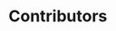 # Contributors

<script setup>
import { VPTeamMembers } from "vitepress/theme"

const contributors = [
    {
        avatar: "https://github.com/0x15ba88ff.png",
        name: "Pascal Nkornyui",
        title: "Lead Developer",
        links: [
            { icon: "github", link: "https://github.com/0x15ba88ff" },
            { icon: "x", link: "https://x.com/0x15BA88FF" }
        ]
    },
    {
        avatar: "https://github.com/airrstorm.png",
        name: "Earl Asamoah",
        title: "Batman",
        links: [
            { icon: "github", link: "https://github.com/airrstorm" }
        ]
    },
    {
        avatar: "https://github.com/Jeffrey-Osei-Tawiah.png",
        name: "Jeffrey Osei Tawiah",
        title: "Core Contributor",
        links: [
            { icon: "github", link: "https://github.com/Jeffrey-Osei-Tawiah" }
        ]
    }
]
</script>

<VPTeamMembers size="small" :members="contributors" />
